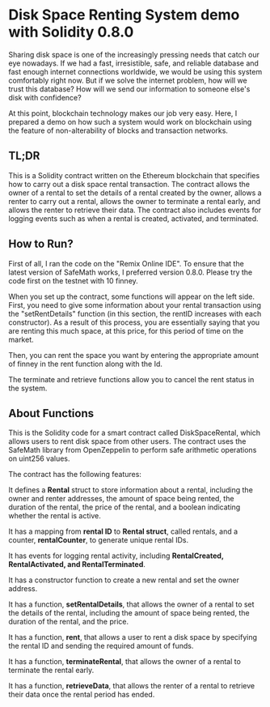 
# Disk Space Renting System demo with Solidity 0.8.0

Sharing disk space is one of the increasingly pressing needs that catch our eye nowadays. If we had a fast, irresistible, safe, and reliable database and fast enough internet connections worldwide, we would be using this system comfortably right now. But if we solve the internet problem, how will we trust this database? How will we send our information to someone else's disk with confidence?

At this point, blockchain technology makes our job very easy. Here, I prepared a demo on how such a system would work on blockchain using the feature of non-alterability of blocks and transaction networks.


## TL;DR

This is a Solidity contract written on the Ethereum blockchain that specifies how to carry out a disk space rental transaction. The contract allows the owner of a rental to set the details of a rental created by the owner, allows a renter to carry out a rental, allows the owner to terminate a rental early, and allows the renter to retrieve their data. The contract also includes events for logging events such as when a rental is created, activated, and terminated.

## How to Run?

First of all, I ran the code on the "Remix Online IDE". To ensure that the latest version of SafeMath works, I preferred version 0.8.0. Please try the code first on the testnet with 10 finney.

When you set up the contract, some functions will appear on the left side. First, you need to give some information about your rental transaction using the "setRentDetails" function (in this section, the rentID increases with each constructor). As a result of this process, you are essentially saying that you are renting this much space, at this price, for this period of time on the market.

Then, you can rent the space you want by entering the appropriate amount of finney in the rent function along with the Id.

The terminate and retrieve functions allow you to cancel the rent status in the system.


## About Functions
This is the Solidity code for a smart contract called DiskSpaceRental, which allows users to rent disk space from other users. The contract uses the SafeMath library from OpenZeppelin to perform safe arithmetic operations on uint256 values.

The contract has the following features:

It defines a **Rental** struct to store information about a rental, including the owner and renter addresses, the amount of space being rented, the duration of the rental, the price of the rental, and a boolean indicating whether the rental is active.

It has a mapping from **rental ID** to **Rental struct**, called rentals, and a counter, **rentalCounter**, to generate unique rental IDs.

It has events for logging rental activity, including **RentalCreated, RentalActivated, and RentalTerminated**.

It has a constructor function to create a new rental and set the owner address.

It has a function, **setRentalDetails**, that allows the owner of a rental to set the details of the rental, including the amount of space being rented, the duration of the rental, and the price.

It has a function, **rent**, that allows a user to rent a disk space by specifying the rental ID and sending the required amount of funds.

It has a function, **terminateRental**, that allows the owner of a rental to terminate the rental early.

It has a function, **retrieveData**, that allows the renter of a rental to retrieve their data once the rental period has ended.
